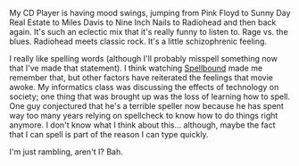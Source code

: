My CD Player is having mood swings, jumping from Pink Floyd to Sunny Day Real Estate to Miles Davis to Nine Inch Nails to Radiohead and then back again.  It's such an eclectic mix that it's really funny to listen to.  Rage vs. the blues.  Radiohead meets classic rock.  It's a little schizophrenic feeling.

I really like spelling words (although I'll probably misspell something now that I've made that statement).  I think watching <a href="http://imdb.com/title/tt0334405/">Spellbound</a> made me remember that, but other factors have reiterated the feelings that movie awoke.  My informatics class was discussing the effects of technology on society; one thing that was brought up was the loss of learning how to spell.  One guy conjectured that he's a terrible speller now because he has spent way too many years relying on spellcheck to know how to do things right anymore.  I don't know what I think about this... although, maybe the fact that I can spell is part of the reason I can type quickly.

I'm just rambling, aren't I?  Bah.